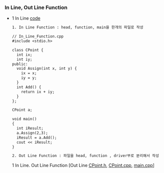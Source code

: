 ### In Line, Out Line Function
* 1 In Line [code](https://github.com/csbyun-data/CPP-Pro/blob/main/chap01/Line_Function/In_Line_Function.cpp)
  ```txt
  1. In Line Function : head, function, main을 한개의 파일로 작성
  
  // In_Line_Function.cpp
  #include <stdio.h>

  class CPoint {
    int ix;
    int iy;
  public:
    void Assign(int x, int y) {
      ix = x;
      iy = y;
    }
    int Add() {
      return ix + iy;
    }
  };

  CPoint a;

  void main()
  {
    int iResult;
    a.Assign(2,3);
    iResult = a.Add();
    cout << iResult;
  }
  ```
  ```txt
  2. Out Line Function : 파일을 head, function , driver부로 분리해서 작성
  ```
  1 In Line. Out Line Function [Out Line [CPoint.h](https://github.com/csbyun-data/CPP-Pro/blob/main/chap01/Line_Function/CPoint.h), [CPoint.cpp](https://github.com/csbyun-data/CPP-Pro/blob/main/chap01/Line_Function/CPoint.cpp), [main.cpp](https://github.com/csbyun-data/CPP-Pro/blob/main/chap01/Line_Function/main.cpp)]
